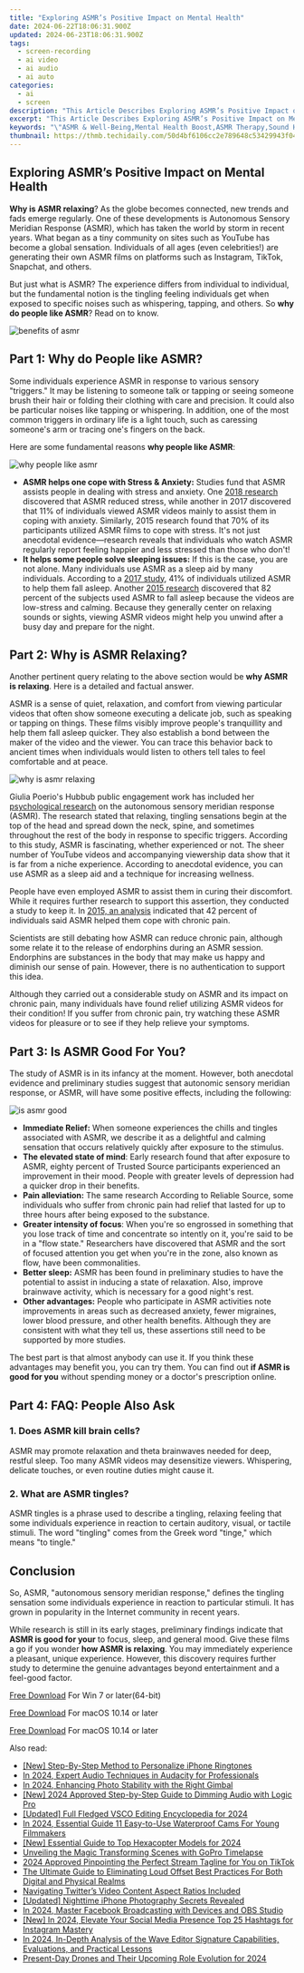 ```yaml
---
title: "Exploring ASMR’s Positive Impact on Mental Health"
date: 2024-06-22T18:06:31.900Z
updated: 2024-06-23T18:06:31.900Z
tags: 
  - screen-recording
  - ai video
  - ai audio
  - ai auto
categories: 
  - ai
  - screen
description: "This Article Describes Exploring ASMR’s Positive Impact on Mental Health"
excerpt: "This Article Describes Exploring ASMR’s Positive Impact on Mental Health"
keywords: "\"ASMR & Well-Being,Mental Health Boost,ASMR Therapy,Sound Healing,Mind Relaxation,Neurodivergent Aids,Positive Auditory Effects\""
thumbnail: https://thmb.techidaily.com/50d4bf6106cc2e789648c53429943f049229011e6f572fe9945c7d91985d72b7.jpg
---
```


## Exploring ASMR’s Positive Impact on Mental Health

**Why is ASMR relaxing**? As the globe becomes connected, new trends and fads emerge regularly. One of these developments is Autonomous Sensory Meridian Response (ASMR), which has taken the world by storm in recent years. What began as a tiny community on sites such as YouTube has become a global sensation. Individuals of all ages (even celebrities!) are generating their own ASMR films on platforms such as Instagram, TikTok, Snapchat, and others.

But just what is ASMR? The experience differs from individual to individual, but the fundamental notion is the tingling feeling individuals get when exposed to specific noises such as whispering, tapping, and others. So **why do people like ASMR**? Read on to know.

![benefits of asmr](https://images.wondershare.com/filmora/article-images/2022/11/benefit-of-asmr-1.png)

## Part 1: Why do People like ASMR?

Some individuals experience ASMR in response to various sensory "triggers." It may be listening to someone talk or tapping or seeing someone brush their hair or folding their clothing with care and precision. It could also be particular noises like tapping or whispering. In addition, one of the most common triggers in ordinary life is a light touch, such as caressing someone's arm or tracing one's fingers on the back.

Here are some fundamental reasons **why people like ASMR**:

![why people like asmr](https://images.wondershare.com/filmora/article-images/2022/11/benefit-of-asmr-2.png)

* **ASMR helps one cope with Stress & Anxiety:** Studies fund that ASMR assists people in dealing with stress and anxiety. One [2018 research](https://asmruniversity.com/2018/06/26/asmr-research-survey-affect-physiology/) discovered that ASMR reduced stress, while another in 2017 discovered that 11% of individuals viewed ASMR videos mainly to assist them in coping with anxiety. Similarly, 2015 research found that 70% of its participants utilized ASMR films to cope with stress. It's not just anecdotal evidence—research reveals that individuals who watch ASMR regularly report feeling happier and less stressed than those who don't!
* **It helps some people solve sleeping issues:** If this is the case, you are not alone. Many individuals use ASMR as a sleep aid by many individuals. According to a [2017 study](https://asmruniversity.com/2017/11/09/asmr-research-survey-personality-empathy-triggers/), 41% of individuals utilized ASMR to help them fall asleep. Another [2015 research](https://asmruniversity.com/2015/04/04/peerj-peer-reviewed-research-asmr/) discovered that 82 percent of the subjects used ASMR to fall asleep because the videos are low-stress and calming. Because they generally center on relaxing sounds or sights, viewing ASMR videos might help you unwind after a busy day and prepare for the night.

## Part 2: Why is ASMR Relaxing?

Another pertinent query relating to the above section would be **why ASMR is relaxing**. Here is a detailed and factual answer.

ASMR is a sense of quiet, relaxation, and comfort from viewing particular videos that often show someone executing a delicate job, such as speaking or tapping on things. These films visibly improve people's tranquillity and help them fall asleep quicker. They also establish a bond between the maker of the video and the viewer. You can trace this behavior back to ancient times when individuals would listen to others tell tales to feel comfortable and at peace.

![why is asmr relaxing](https://images.wondershare.com/filmora/article-images/2022/11/benefits-of-asmr-3.jpg)

Giulia Poerio's Hubbub public engagement work has included her [psychological research](https://library.oapen.org/bitstream/handle/20.500.12657/28427/Bookshelf%5FNBK453230.pdf?sequence=1#page=123) on the autonomous sensory meridian response (ASMR). The research stated that relaxing, tingling sensations begin at the top of the head and spread down the neck, spine, and sometimes throughout the rest of the body in response to specific triggers. According to this study, ASMR is fascinating, whether experienced or not. The sheer number of YouTube videos and accompanying viewership data show that it is far from a niche experience. According to anecdotal evidence, you can use ASMR as a sleep aid and a technique for increasing wellness.

People have even employed ASMR to assist them in curing their discomfort. While it requires further research to support this assertion, they conducted a study to keep it. In [2015, an analysis](https://asmruniversity.com/2015/04/04/peerj-peer-reviewed-research-asmr/) indicated that 42 percent of individuals said ASMR helped them cope with chronic pain.

Scientists are still debating how ASMR can reduce chronic pain, although some relate it to the release of endorphins during an ASMR session. Endorphins are substances in the body that may make us happy and diminish our sense of pain. However, there is no authentication to support this idea.

Although they carried out a considerable study on ASMR and its impact on chronic pain, many individuals have found relief utilizing ASMR videos for their condition! If you suffer from chronic pain, try watching these ASMR videos for pleasure or to see if they help relieve your symptoms.

## Part 3: Is ASMR Good For You?

The study of ASMR is in its infancy at the moment. However, both anecdotal evidence and preliminary studies suggest that autonomic sensory meridian response, or ASMR, will have some positive effects, including the following:

![is asmr good](https://images.wondershare.com/filmora/article-images/2022/11/benefits-of-asmr-4.jpg)

* **Immediate Relief:** When someone experiences the chills and tingles associated with ASMR, we describe it as a delightful and calming sensation that occurs relatively quickly after exposure to the stimulus.
* **The elevated state of mind**: Early research found that after exposure to ASMR, eighty percent of Trusted Source participants experienced an improvement in their mood. People with greater levels of depression had a quicker drop in their benefits.
* **Pain alleviation:** The same research According to Reliable Source, some individuals who suffer from chronic pain had relief that lasted for up to three hours after being exposed to the substance.
* **Greater intensity of focus**: When you're so engrossed in something that you lose track of time and concentrate so intently on it, you're said to be in a "flow state." Researchers have discovered that ASMR and the sort of focused attention you get when you're in the zone, also known as flow, have been commonalities.
* **Better sleep:** ASMR has been found in preliminary studies to have the potential to assist in inducing a state of relaxation. Also, improve brainwave activity, which is necessary for a good night's rest.
* **Other advantages:** People who participate in ASMR activities note improvements in areas such as decreased anxiety, fewer migraines, lower blood pressure, and other health benefits. Although they are consistent with what they tell us, these assertions still need to be supported by more studies.

The best part is that almost anybody can use it. If you think these advantages may benefit you, you can try them. You can find out **if ASMR is good for you** without spending money or a doctor's prescription online.

## Part 4: FAQ: People Also Ask

### 1\. Does ASMR kill brain cells?

ASMR may promote relaxation and theta brainwaves needed for deep, restful sleep. Too many ASMR videos may desensitize viewers. Whispering, delicate touches, or even routine duties might cause it.

### 2\. What are ASMR tingles?

ASMR tingles is a phrase used to describe a tingling, relaxing feeling that some individuals experience in reaction to certain auditory, visual, or tactile stimuli. The word "tingling" comes from the Greek word "tinge," which means "to tingle."

## Conclusion

So, ASMR, "autonomous sensory meridian response," defines the tingling sensation some individuals experience in reaction to particular stimuli. It has grown in popularity in the Internet community in recent years.

While research is still in its early stages, preliminary findings indicate that **ASMR is good for your** to focus, sleep, and general mood. Give these films a go if you wonder **how ASMR is relaxing**. You may immediately experience a pleasant, unique experience. However, this discovery requires further study to determine the genuine advantages beyond entertainment and a feel-good factor.

[Free Download](https://tools.techidaily.com/wondershare/filmora/download/) For Win 7 or later(64-bit)

[Free Download](https://tools.techidaily.com/wondershare/filmora/download/) For macOS 10.14 or later

[Free Download](https://tools.techidaily.com/wondershare/filmora/download/) For macOS 10.14 or later

<ins class="adsbygoogle"
     style="display:block"
     data-ad-format="autorelaxed"
     data-ad-client="ca-pub-7571918770474297"
     data-ad-slot="1223367746"></ins>

<ins class="adsbygoogle"
     style="display:block"
     data-ad-format="autorelaxed"
     data-ad-client="ca-pub-7571918770474297"
     data-ad-slot="1223367746"></ins>



<ins class="adsbygoogle"
     style="display:block"
     data-ad-client="ca-pub-7571918770474297"
     data-ad-slot="8358498916"
     data-ad-format="auto"
     data-full-width-responsive="true"></ins>


<span class="atpl-alsoreadstyle">Also read:</span>
<div><ul>
<li><a href="https://fox-http.techidaily.com/new-step-by-step-method-to-personalize-iphone-ringtones/"><u>[New] Step-By-Step Method to Personalize iPhone Ringtones</u></a></li>
<li><a href="https://fox-http.techidaily.com/in-2024-expert-audio-techniques-in-audacity-for-professionals/"><u>In 2024, Expert Audio Techniques in Audacity for Professionals</u></a></li>
<li><a href="https://fox-http.techidaily.com/in-2024-enhancing-photo-stability-with-the-right-gimbal/"><u>In 2024, Enhancing Photo Stability with the Right Gimbal</u></a></li>
<li><a href="https://fox-http.techidaily.com/new-2024-approved-step-by-step-guide-to-dimming-audio-with-logic-pro/"><u>[New] 2024 Approved  Step-by-Step Guide to Dimming Audio with Logic Pro</u></a></li>
<li><a href="https://fox-http.techidaily.com/updated-full-fledged-vsco-editing-encyclopedia-for-2024/"><u>[Updated] Full Fledged VSCO Editing Encyclopedia for 2024</u></a></li>
<li><a href="https://fox-http.techidaily.com/in-2024-essential-guide-11-easy-to-use-waterproof-cams-for-young-filmmakers/"><u>In 2024, Essential Guide  11 Easy-to-Use Waterproof Cams For Young Filmmakers</u></a></li>
<li><a href="https://fox-http.techidaily.com/new-essential-guide-to-top-hexacopter-models-for-2024/"><u>[New] Essential Guide to Top Hexacopter Models for 2024</u></a></li>
<li><a href="https://extra-resources.techidaily.com/unveiling-the-magic-transforming-scenes-with-gopro-timelapse/"><u>Unveiling the Magic  Transforming Scenes with GoPro Timelapse</u></a></li>
<li><a href="https://tiktok-video-recordings.techidaily.com/2024-approved-pinpointing-the-perfect-stream-tagline-for-you-on-tiktok/"><u>2024 Approved  Pinpointing the Perfect Stream Tagline for You on TikTok</u></a></li>
<li><a href="https://audio-editing.techidaily.com/the-ultimate-guide-to-eliminating-loud-offset-best-practices-for-both-digital-and-physical-realms/"><u>The Ultimate Guide to Eliminating Loud Offset Best Practices For Both Digital and Physical Realms</u></a></li>
<li><a href="https://twitter-videos.techidaily.com/navigating-twitters-video-content-aspect-ratios-included/"><u>Navigating Twitter’s Video Content  Aspect Ratios Included</u></a></li>
<li><a href="https://extra-guidance.techidaily.com/updated-nighttime-iphone-photography-secrets-revealed/"><u>[Updated] Nighttime iPhone Photography Secrets Revealed</u></a></li>
<li><a href="https://facebook-video-files.techidaily.com/in-2024-master-facebook-broadcasting-with-devices-and-obs-studio/"><u>In 2024, Master Facebook Broadcasting with Devices and OBS Studio</u></a></li>
<li><a href="https://instagram-video-files.techidaily.com/new-in-2024-elevate-your-social-media-presence-top-25-hashtags-for-instagram-mastery/"><u>[New] In 2024, Elevate Your Social Media Presence  Top 25 Hashtags for Instagram Mastery</u></a></li>
<li><a href="https://audio-editing.techidaily.com/in-2024-in-depth-analysis-of-the-wave-editor-signature-capabilities-evaluations-and-practical-lessons/"><u>In 2024, In-Depth Analysis of the Wave Editor Signature Capabilities, Evaluations, and Practical Lessons</u></a></li>
<li><a href="https://extra-skills.techidaily.com/present-day-drones-and-their-upcoming-role-evolution-for-2024/"><u>Present-Day Drones and Their Upcoming Role Evolution for 2024</u></a></li>
</ul></div>
